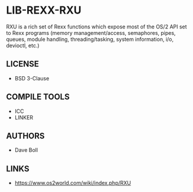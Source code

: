 # LIB-REXX-RXU
RXU is a rich set of Rexx functions which expose most of the OS/2 API set to Rexx programs (memory management/access, semaphores, pipes, queues, module handling, threading/tasking, system information, i/o, devioctl, etc.)

## LICENSE
* BSD 3-Clause

## COMPILE TOOLS
* ICC
* LINKER
 
## AUTHORS
* Dave Boll

## LINKS
* https://www.os2world.com/wiki/index.php/RXU
